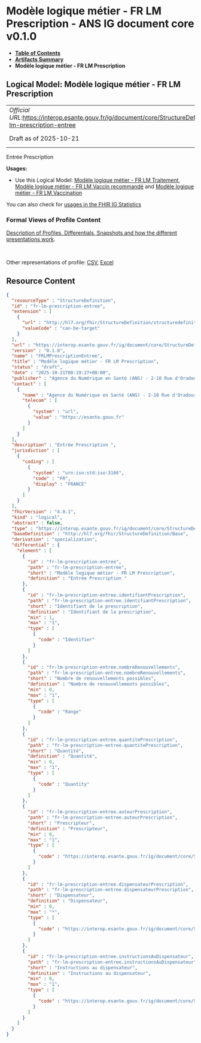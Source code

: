 # Modèle logique métier - FR LM Prescription - ANS IG document core v0.1.0

* [**Table of Contents**](toc.md)
* [**Artifacts Summary**](artifacts.md)
* **Modèle logique métier - FR LM Prescription**

## Logical Model: Modèle logique métier - FR LM Prescription 

| | |
| :--- | :--- |
| *Official URL*:https://interop.esante.gouv.fr/ig/document/core/StructureDefinition/fr-lm-prescription-entree | *Version*:0.1.0 |
| Draft as of 2025-10-21 | *Computable Name*:FRLMPrescriptionEntree |

 
Entrée Prescription 

**Usages:**

* Use this Logical Model: [Modèle logique métier - FR LM Traitement](StructureDefinition-fr-lm-traitement.md), [Modèle logique métier - FR LM Vaccin recommandé](StructureDefinition-fr-lm-vaccin-recommande.md) and [Modèle logique métier - FR LM Vaccination](StructureDefinition-fr-lm-vaccination.md)

You can also check for [usages in the FHIR IG Statistics](https://packages2.fhir.org/xig/ans.document.fr.core|current/StructureDefinition/fr-lm-prescription-entree)

### Formal Views of Profile Content

 [Description of Profiles, Differentials, Snapshots and how the different presentations work](http://build.fhir.org/ig/FHIR/ig-guidance/readingIgs.html#structure-definitions). 

 

Other representations of profile: [CSV](StructureDefinition-fr-lm-prescription-entree.csv), [Excel](StructureDefinition-fr-lm-prescription-entree.xlsx) 



## Resource Content

```json
{
  "resourceType" : "StructureDefinition",
  "id" : "fr-lm-prescription-entree",
  "extension" : [
    {
      "url" : "http://hl7.org/fhir/StructureDefinition/structuredefinition-type-characteristics",
      "valueCode" : "can-be-target"
    }
  ],
  "url" : "https://interop.esante.gouv.fr/ig/document/core/StructureDefinition/fr-lm-prescription-entree",
  "version" : "0.1.0",
  "name" : "FRLMPrescriptionEntree",
  "title" : "Modèle logique métier - FR LM Prescription",
  "status" : "draft",
  "date" : "2025-10-21T08:19:27+00:00",
  "publisher" : "Agence du Numérique en Santé (ANS) - 2-10 Rue d'Oradour-sur-Glane, 75015 Paris",
  "contact" : [
    {
      "name" : "Agence du Numérique en Santé (ANS) - 2-10 Rue d'Oradour-sur-Glane, 75015 Paris",
      "telecom" : [
        {
          "system" : "url",
          "value" : "https://esante.gouv.fr"
        }
      ]
    }
  ],
  "description" : "Entrée Prescription ",
  "jurisdiction" : [
    {
      "coding" : [
        {
          "system" : "urn:iso:std:iso:3166",
          "code" : "FR",
          "display" : "FRANCE"
        }
      ]
    }
  ],
  "fhirVersion" : "4.0.1",
  "kind" : "logical",
  "abstract" : false,
  "type" : "https://interop.esante.gouv.fr/ig/document/core/StructureDefinition/fr-lm-prescription-entree",
  "baseDefinition" : "http://hl7.org/fhir/StructureDefinition/Base",
  "derivation" : "specialization",
  "differential" : {
    "element" : [
      {
        "id" : "fr-lm-prescription-entree",
        "path" : "fr-lm-prescription-entree",
        "short" : "Modèle logique métier - FR LM Prescription",
        "definition" : "Entrée Prescription "
      },
      {
        "id" : "fr-lm-prescription-entree.identifiantPrescription",
        "path" : "fr-lm-prescription-entree.identifiantPrescription",
        "short" : "Identifiant de la prescription",
        "definition" : "Identifiant de la prescription",
        "min" : 1,
        "max" : "1",
        "type" : [
          {
            "code" : "Identifier"
          }
        ]
      },
      {
        "id" : "fr-lm-prescription-entree.nombreRenouvellements",
        "path" : "fr-lm-prescription-entree.nombreRenouvellements",
        "short" : "Nombre de renouvellements possibles",
        "definition" : "Nombre de renouvellements possibles",
        "min" : 0,
        "max" : "1",
        "type" : [
          {
            "code" : "Range"
          }
        ]
      },
      {
        "id" : "fr-lm-prescription-entree.quantitePrescription",
        "path" : "fr-lm-prescription-entree.quantitePrescription",
        "short" : "Quantité",
        "definition" : "Quantité",
        "min" : 0,
        "max" : "1",
        "type" : [
          {
            "code" : "Quantity"
          }
        ]
      },
      {
        "id" : "fr-lm-prescription-entree.auteurPrescription",
        "path" : "fr-lm-prescription-entree.auteurPrescription",
        "short" : "Prescripteur",
        "definition" : "Prescripteur",
        "min" : 0,
        "max" : "1",
        "type" : [
          {
            "code" : "https://interop.esante.gouv.fr/ig/document/core/StructureDefinition/fr-lm-auteur"
          }
        ]
      },
      {
        "id" : "fr-lm-prescription-entree.dispensateurPrescription",
        "path" : "fr-lm-prescription-entree.dispensateurPrescription",
        "short" : "Dispensateur",
        "definition" : "Dispensateur",
        "min" : 0,
        "max" : "*",
        "type" : [
          {
            "code" : "https://interop.esante.gouv.fr/ig/document/core/StructureDefinition/fr-lm-personne-structure"
          }
        ]
      },
      {
        "id" : "fr-lm-prescription-entree.instructionsAuDispensateur",
        "path" : "fr-lm-prescription-entree.instructionsAuDispensateur",
        "short" : "Instructions au dispensateur",
        "definition" : "Instructions au dispensateur",
        "min" : 0,
        "max" : "1",
        "type" : [
          {
            "code" : "https://interop.esante.gouv.fr/ig/document/core/StructureDefinition/fr-lm-instructions-au-dispensateur"
          }
        ]
      }
    ]
  }
}

```
